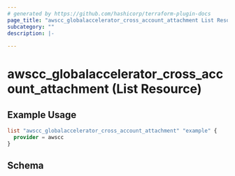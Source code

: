 ```yaml
---
# generated by https://github.com/hashicorp/terraform-plugin-docs
page_title: "awscc_globalaccelerator_cross_account_attachment List Resource - terraform-provider-awscc"
subcategory: ""
description: |-
  
---
```


# awscc_globalaccelerator_cross_account_attachment (List Resource)



## Example Usage

```terraform
list "awscc_globalaccelerator_cross_account_attachment" "example" {
  provider = awscc
}
```

<!-- schema generated by tfplugindocs -->
## Schema
